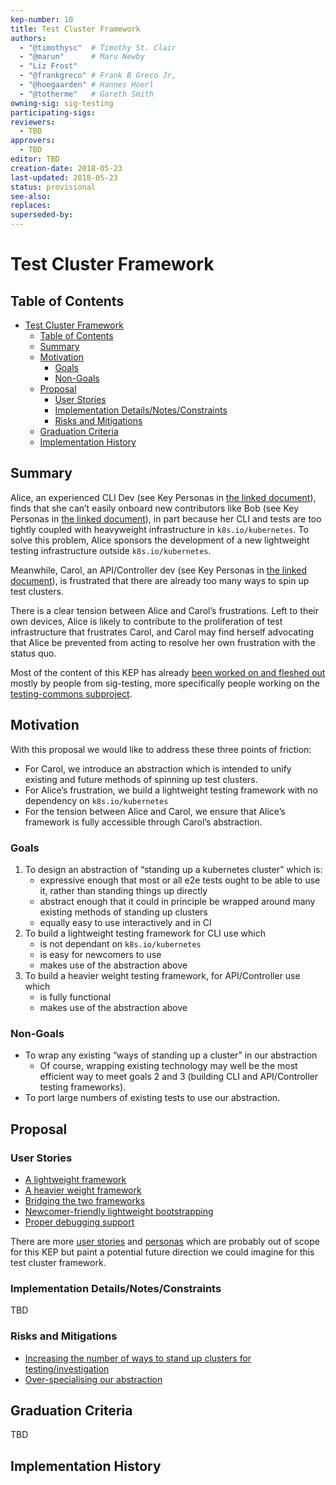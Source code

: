 ```yaml
---
kep-number: 10
title: Test Cluster Framework
authors:
  - "@timothysc"  # Timothy St. Clair
  - "@marun"      # Maru Newby
  - "Liz Frost"
  - "@frankgreco" # Frank B Greco Jr,
  - "@hoegaarden" # Hannes Hoerl
  - "@totherme"   # Gareth Smith
owning-sig: sig-testing
participating-sigs:
reviewers:
  - TBD
approvers:
  - TBD
editor: TBD
creation-date: 2018-05-23
last-updated: 2018-05-23
status: provisional
see-also:
replaces:
superseded-by:
---
```


# Test Cluster Framework

## Table of Contents

* [Test Cluster Framework](#test-cluster-framework)
   * [Table of Contents](#table-of-contents)
   * [Summary](#summary)
   * [Motivation](#motivation)
      * [Goals](#goals)
      * [Non-Goals](#non-goals)
   * [Proposal](#proposal)
      * [User Stories](#user-stories)
      * [Implementation Details/Notes/Constraints](#implementation-detailsnotesconstraints)
      * [Risks and Mitigations](#risks-and-mitigations)
   * [Graduation Criteria](#graduation-criteria)
   * [Implementation History](#implementation-history)

<!--
[Tools for generating]: https://github.com/ekalinin/github-markdown-toc
-->

## Summary

Alice, an experienced CLI Dev (see Key Personas in [the linked
document][the_doc]), finds that she can’t easily onboard new contributors like
Bob (see Key Personas in [the linked document][the_doc]), in part because her
CLI and tests are too tightly coupled with heavyweight infrastructure in
`k8s.io/kubernetes`. To solve this problem, Alice sponsors the development of a
new lightweight testing infrastructure outside `k8s.io/kubernetes`.

Meanwhile, Carol, an API/Controller dev (see Key Personas in [the linked
document][the_doc]), is frustrated that there are already too many ways to spin
up test clusters.

There is a clear tension between Alice and Carol’s frustrations. Left to their
own devices, Alice is likely to contribute to the proliferation of test
infrastructure that frustrates Carol, and Carol may find herself advocating
that Alice be prevented from acting to resolve her own frustration with the
status quo.

Most of the content of this KEP has already [been worked on and fleshed
out][the_doc] mostly by people from sig-testing, more specifically people
working on the [testing-commons subproject][testing_commons_notes].

[testing_commons_notes]: https://docs.google.com/document/d/1TOC8vnmlkWw6HRNHoe5xSv5-qv7LelX6XK3UVCHuwb0/edit#
[the_doc]: https://docs.google.com/document/d/13bMjmWpsdkgbY-JayrcU-e_QNwRJCP-rHjtqdeeoQHo/edit#

## Motivation

With this proposal we would like to address these three points of friction:
- For Carol, we introduce an abstraction which is intended to unify existing
  and future methods of spinning up test clusters.
- For Alice’s frustration, we build a lightweight testing framework with no
  dependency on `k8s.io/kubernetes`
- For the tension between Alice and Carol, we ensure that Alice’s framework is
  fully accessible through Carol’s abstraction.


<!--
TODO: Add note that we did interviews and talked to different people, noted in
      the "Validation" section of the personas?

[experience reports]: https://github.com/golang/go/wiki/ExperienceReports
-->

### Goals

1. To design an abstraction of “standing up a kubernetes cluster” which is:
    - expressive enough that most or all e2e tests ought to be able to use it,
      rather than standing things up directly
    - abstract enough that it could in principle be wrapped around many existing
      methods of standing up clusters
    - equally easy to use interactively and in CI
2. To build a lightweight testing framework for CLI use which
    - is not dependant on `k8s.io/kubernetes`
    - is easy for newcomers to use
    - makes use of the abstraction above
3. To build a heavier weight testing framework, for API/Controller use which
    - is fully functional
    - makes use of the abstraction above


### Non-Goals

- To wrap any existing “ways of standing up a cluster” in our abstraction
   - Of course, wrapping existing technology may well be the most efficient way
     to meet goals 2 and 3 (building CLI and API/Controller testing frameworks). 
- To port large numbers of existing tests to use our abstraction.

## Proposal

### User Stories

- [A lightweight framework](https://docs.google.com/document/d/13bMjmWpsdkgbY-JayrcU-e_QNwRJCP-rHjtqdeeoQHo/edit#heading=h.pwzs2vde6z0h)
- [A heavier weight framework](https://docs.google.com/document/d/13bMjmWpsdkgbY-JayrcU-e_QNwRJCP-rHjtqdeeoQHo/edit#heading=h.jk3ttegjtexg)
- [Bridging the two frameworks](https://docs.google.com/document/d/13bMjmWpsdkgbY-JayrcU-e_QNwRJCP-rHjtqdeeoQHo/edit#heading=h.g6pbp8y2hrj)
- [Newcomer-friendly lightweight bootstrapping](https://docs.google.com/document/d/13bMjmWpsdkgbY-JayrcU-e_QNwRJCP-rHjtqdeeoQHo/edit#heading=h.19lu9pyt334a)
- [Proper debugging support](https://docs.google.com/document/d/13bMjmWpsdkgbY-JayrcU-e_QNwRJCP-rHjtqdeeoQHo/edit#heading=h.mzdpiav3x5tz)

There are more [user stories][additional_userstories] and
[personas][additional_personas] which are probably out of scope for this KEP
but paint a potential future direction we could imagine for this test cluster
framework.

[additional_personas]: https://docs.google.com/document/d/13bMjmWpsdkgbY-JayrcU-e_QNwRJCP-rHjtqdeeoQHo/edit#heading=h.7k68eja3mgiu
[additional_userstories]: https://docs.google.com/document/d/13bMjmWpsdkgbY-JayrcU-e_QNwRJCP-rHjtqdeeoQHo/edit#heading=h.egbobak5q21m

### Implementation Details/Notes/Constraints

TBD

### Risks and Mitigations

- [Increasing the number of ways to stand up clusters for testing/investigation](https://docs.google.com/document/d/13bMjmWpsdkgbY-JayrcU-e_QNwRJCP-rHjtqdeeoQHo/edit#heading=h.89dtjdkjrit0)
- [Over-specialising our abstraction](https://docs.google.com/document/d/13bMjmWpsdkgbY-JayrcU-e_QNwRJCP-rHjtqdeeoQHo/edit#heading=h.5gypeylotxzj)

## Graduation Criteria

TBD

## Implementation History

<!--
Major milestones in the life cycle of a KEP should be tracked in `Implementation History`.
Major milestones might include

- the `Summary` and `Motivation` sections being merged signaling SIG acceptance
- the `Proposal` section being merged signaling agreement on a proposed design
- the date implementation started
- the first Kubernetes release where an initial version of the KEP was available
- the version of Kubernetes where the KEP graduated to general availability
- when the KEP was retired or superseded
-->
